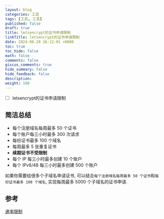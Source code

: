 ```yaml
---
layout: blog
categories: 工具
tags: [工具, 工具]
published: false
draft: true
title: letsencrypt的证书申请限制
linkTitle: letsencrypt的证书申请限制
date: 2024-06-28 16:12:01 +0800
toc: true
toc_hide: false
math: false
comments: false
giscus_comments: true
hide_summary: false
hide_feedback: false
description: 
weight: 100
---
```


- [ ] letsencrypt的证书申请限制

## 简洁总结

- 每个注册域名每周最多 50 个证书
- 每个账户每三小时最多 300 次请求
- 每份证书最多 100 个域名
- 每周最多 5 张重复证书
- **续期证书不受限制**
- 每个 IP 每三小时最多创建 10 个账户
- 每个 IPv6/48 每三小时最多创建 500 个账户

如果你需要给很多个子域名申请证书, 可以结合`每个注册域名每周最多 50 个证书`和`每份证书最多 100 个域名`, 实现每周最多 5000 个子域名的证书申请.

## 参考

[速率限制](https://letsencrypt.org/zh-cn/docs/rate-limits/)

